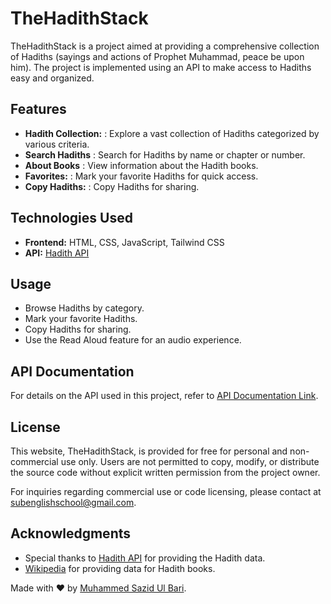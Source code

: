 # TheHadithStack

TheHadithStack is a project aimed at providing a comprehensive collection of Hadiths (sayings and actions of Prophet Muhammad, peace be upon him). The project is implemented using an API to make access to Hadiths easy and organized.

## Features

- **Hadith Collection:** : Explore a vast collection of Hadiths categorized by various criteria.
- **Search Hadiths** : Search for Hadiths by name or chapter or number.
- **About Books** : View information about the Hadith books.
- **Favorites:** : Mark your favorite Hadiths for quick access.
- **Copy Hadiths:** : Copy Hadiths for sharing.

## Technologies Used

- **Frontend:** HTML, CSS, JavaScript, Tailwind CSS
- **API:** [Hadith API]

## Usage

- Browse Hadiths by category.
- Mark your favorite Hadiths.
- Copy Hadiths for sharing.
- Use the Read Aloud feature for an audio experience.

## API Documentation

For details on the API used in this project, refer to [API Documentation Link].

## License

This website, TheHadithStack, is provided for free for personal and non-commercial use only. Users are not permitted to copy, modify, or distribute the source code without explicit written permission from the project owner.

For inquiries regarding commercial use or code licensing, please contact at [subenglishschool@gmail.com](mailto:subenglishschool@gmail.com).

## Acknowledgments

- Special thanks to [Hadith API] for providing the Hadith data.
- [Wikipedia](https://en.wikipedia.org) for providing data for Hadith books.

Made with ❤️ by [Muhammed Sazid Ul Bari].

[API Documentation Link]: https://www.hadithapi.com/
[MIT License]: LICENSE.md
[LICENSE.md]: LICENSE.md
[Hadith API]: https://www.hadithapi.com/
[Muhammed Sazid Ul Bari]: https://www.upwork.com/freelancers/~017e4802fc1f00ad2b
